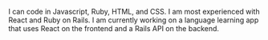 I can code in Javascript, Ruby, HTML, and CSS. I am most experienced with React and Ruby on Rails. I am currently working on a language learning app that uses React on the frontend and a Rails API on the backend.
